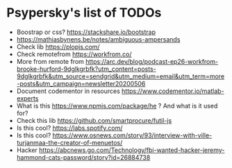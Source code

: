 # Psypersky's list of TODOs

- Boostrap or css? https://stackshare.io/bootstrap
- https://mathiasbynens.be/notes/ambiguous-ampersands
- Check lib https://plopjs.com/
- Check remotefrom https://workfrom.co/
- More from remote from https://arc.dev/blog/podcast-ep26-workfrom-brooke-hurford-9dglkgrbfk?utm_content=posts-9dglkgrbfk&utm_source=sendgrid&utm_medium=email&utm_term=more-posts&utm_campaign=newsletter20200506
- Document codementor in resources https://www.codementor.io/matlab-experts
- What is this https://www.npmjs.com/package/he ? And what is it used for?
- Check this lib https://github.com/smartprocure/futil-js
- Is this cool? https://labs.spotify.com/
- Is this cool? https://www.osnews.com/story/93/interview-with-ville-turjanmaa-the-creator-of-menuetos/
- Hacker https://abcnews.go.com/Technology/fbi-wanted-hacker-jeremy-hammond-cats-password/story?id=26884738


#